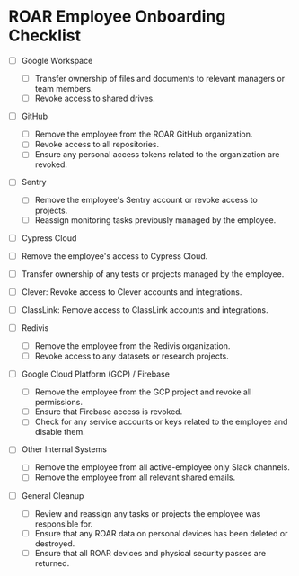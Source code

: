 # ROAR Employee Onboarding Checklist

- [ ] Google Workspace
  - [ ] Transfer ownership of files and documents to relevant managers or team members.
  - [ ] Revoke access to shared drives.

- [ ] GitHub
  - [ ] Remove the employee from the ROAR GitHub organization.
  - [ ] Revoke access to all repositories.
  - [ ] Ensure any personal access tokens related to the organization are revoked.

- [ ] Sentry
  - [ ] Remove the employee's Sentry account or revoke access to projects.
  - [ ] Reassign monitoring tasks previously managed by the employee.

- [ ]  Cypress Cloud
  - [ ] Remove the employee's access to Cypress Cloud.
  - [ ] Transfer ownership of any tests or projects managed by the employee.

- [ ] Clever: Revoke access to Clever accounts and integrations.

- [ ] ClassLink: Remove access to ClassLink accounts and integrations.

- [ ] Redivis
  - [ ] Remove the employee from the Redivis organization.
  - [ ] Revoke access to any datasets or research projects.

- [ ] Google Cloud Platform (GCP) / Firebase
  - [ ] Remove the employee from the GCP project and revoke all permissions.
  - [ ] Ensure that Firebase access is revoked.
  - [ ] Check for any service accounts or keys related to the employee and disable them.

- [ ] Other Internal Systems
  - [ ] Remove the employee from all active-employee only Slack channels.
  - [ ] Remove the employee from all relevant shared emails.

- [ ] General Cleanup
  - [ ] Review and reassign any tasks or projects the employee was responsible for.
  - [ ] Ensure that any ROAR data on personal devices has been deleted or destroyed.
  - [ ] Ensure that all ROAR devices and physical security passes are returned.
